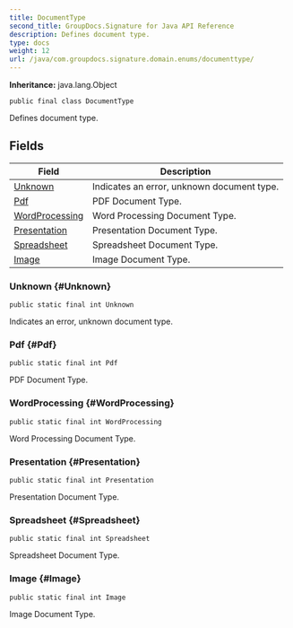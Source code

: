 ```yaml
---
title: DocumentType
second_title: GroupDocs.Signature for Java API Reference
description: Defines document type.
type: docs
weight: 12
url: /java/com.groupdocs.signature.domain.enums/documenttype/
---
```

**Inheritance:**
java.lang.Object
```
public final class DocumentType
```

Defines document type.
## Fields

| Field | Description |
| --- | --- |
| [Unknown](#Unknown) | Indicates an error, unknown document type. |
| [Pdf](#Pdf) | PDF Document Type. |
| [WordProcessing](#WordProcessing) | Word Processing Document Type. |
| [Presentation](#Presentation) | Presentation Document Type. |
| [Spreadsheet](#Spreadsheet) | Spreadsheet Document Type. |
| [Image](#Image) | Image Document Type. |
### Unknown {#Unknown}
```
public static final int Unknown
```


Indicates an error, unknown document type.

### Pdf {#Pdf}
```
public static final int Pdf
```


PDF Document Type.

### WordProcessing {#WordProcessing}
```
public static final int WordProcessing
```


Word Processing Document Type.

### Presentation {#Presentation}
```
public static final int Presentation
```


Presentation Document Type.

### Spreadsheet {#Spreadsheet}
```
public static final int Spreadsheet
```


Spreadsheet Document Type.

### Image {#Image}
```
public static final int Image
```


Image Document Type.

